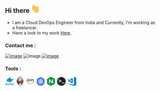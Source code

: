 ## Hi there <img src="https://raw.githubusercontent.com/ABSphreak/ABSphreak/master/gifs/Hi.gif" width="30px"></h2>
- I am a Cloud DevOps Engineer from India and Currently, I'm working as a freelancer.
- Have a look to my work [Here](https://github.com/rajeever35?tab=repositories).

### Contact me :
[![image](https://img.shields.io/badge/LinkedIn-0077B5?style=for-the-badge&logo=linkedin&logoColor=white)](https://www.linkedin.com/in/rajeever35/ "LinkedIn")
![image](https://img.shields.io/badge/Gmail-D14836?style=for-the-badge&logo=gmail&logoColor=white)
[![image](https://img.shields.io/badge/Stack_Overflow-FE7A16?style=for-the-badge&logo=stack-overflow&logoColor=white)](https://stackoverflow.com/users/14281325/rajeev-kumar "Stackoverflow")
### Tools :

<code><img height="30" src="https://raw.githubusercontent.com/github/explore/master/topics/docker/docker.png"></code>
<code><img height="30" src="https://raw.githubusercontent.com/github/explore/master/topics/jenkins/jenkins.png"></code>
<code><img height="30" src="https://raw.githubusercontent.com/github/explore/master/topics/aws/aws.png"></code>
<code><img height="30" src="https://raw.githubusercontent.com/github/explore/master/topics/kubernetes/kubernetes.png"></code>
<code><img height="30" src="https://raw.githubusercontent.com/github/explore/master/topics/nginx/nginx.png"></code>
<code><img height="30" src="https://raw.githubusercontent.com/github/explore/master/topics/terminal/terminal.png"></code>
<code><img height="30" src="https://raw.githubusercontent.com/github/explore/master/topics/visual-studio-code/visual-studio-code.png"></code>